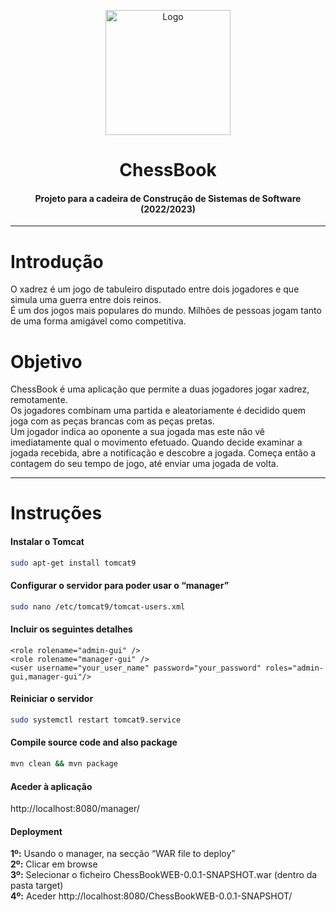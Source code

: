 <p align="center">
    <img src="https://encrypted-tbn0.gstatic.com/images?q=tbn:ANd9GcSGF-bBS1d--DM592E0LbOLxAuLU9AdUVgfvg&usqp=CAU" alt="Logo" width="200">
</p>

# <h1 align="center">ChessBook</h1>
<h4 align="center">Projeto para a cadeira de Construção de Sistemas de Software (2022/2023)</h4>

<hr>

# Introdução 
O xadrez é um jogo de tabuleiro disputado entre dois jogadores e que simula uma guerra entre dois reinos. <br>
É um dos jogos mais populares do mundo. Milhões de pessoas jogam tanto de uma forma amigável como competitiva. <br>  

# Objetivo
ChessBook é uma aplicação que permite a duas jogadores jogar xadrez, remotamente. <br>
Os jogadores combinam uma partida e aleatoriamente é decidido quem joga com as peças brancas com as peças pretas. <br>
Um jogador indica ao oponente a sua jogada mas este não vê imediatamente qual o movimento efetuado. Quando decide examinar a jogada recebida, abre a notificação e descobre a jogada. Começa então a contagem do seu tempo de jogo, até enviar uma jogada de volta.

<hr>

# Instruções   

#### Instalar o Tomcat

```bash
sudo apt-get install tomcat9
```

#### Configurar o servidor para poder usar o “manager”

```bash
sudo nano /etc/tomcat9/tomcat-users.xml
``` 

#### Incluir os seguintes detalhes

```
<role rolename="admin-gui" />
<role rolename="manager-gui" />
<user username="your_user_name" password="your_password" roles="admin-gui,manager-gui"/> 
```
#### Reiniciar o servidor

```bash
sudo systemctl restart tomcat9.service
```  
#### Compile source code and also package

```bash
mvn clean && mvn package
```  
#### Aceder à aplicação 

http://localhost:8080/manager/ 


#### Deployment

**1º:** Usando o manager, na secção “WAR file to deploy” <br>
**2º:** Clicar em browse <br>
**3º:** Selecionar o ficheiro ChessBookWEB-0.0.1-SNAPSHOT.war (dentro da pasta target)  <br>
**4º:** Aceder http://localhost:8080/ChessBookWEB-0.0.1-SNAPSHOT/








